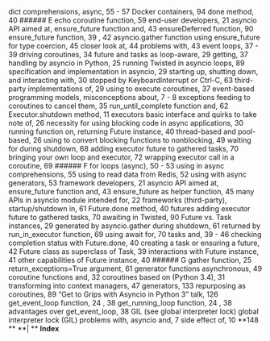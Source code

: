 dict comprehensions, async,  55 - 57 Docker containers,  94 done method,  40 ###### E
 echo coroutine function,  59 end-user developers,  21 asyncio API aimed at, ensure_future function and,  43 ensureDeferred function,  90 ensure_future function,  39 ,  42 asyncio.gather function using ensure_future for type coercion,  45 closer look at,  44 problems with,  43 event loops,  37 - 39 driving coroutines,  34 future and tasks as loop-aware,  29 getting,  37 handling by asyncio in Python,  25 running Twisted in asyncio loops,  89 specification and implementation in asyncio,  29 starting up, shutting down, and interacting with,  30 stopped by KeyboardInterrupt or Ctrl-C,  63 third-party implementations of,  29 using to execute coroutines,  37 event-based programming models, misconceptions about,  7 - 8 exceptions feeding to coroutines to cancel them,  35 run_until_complete function and,  62 Executor.shutdown method,  11 executors basic interface and quirks to take note of,  26 necessity for using blocking code in async applications,  30 running function on, returning Future instance,  40 thread-based and pool-based,  26 using to convert blocking functions to nonblocking,  49 waiting for during shutdown,  68 adding executor future to gathered tasks, 70 bringing your own loop and executor,  72 wrapping executor call in a coroutine,  69 ###### F
 for loops (async),  50 - 53 using in async comprehensions,  55 using to read data from Redis,  52 using with async generators,  53 framework developers,  21 asyncio API aimed at, ensure_future function and,  43 ensure_future as helper function,  45 many APIs in asyncio module intended for, 22 frameworks (third-party), startup/shutdown in, 61 Future.done method,  40 futures adding executor future to gathered tasks,  70 awaiting in Twisted,  90 Future vs. Task instances,  29 generated by asyncio.gather during shutdown,  61 returned by run_in_executor function,  69 using await for,  70 tasks and,  39 - 46 checking completion status with Future.done,  40 creating a task or ensuring a future,  42 Future class as superclass of Task,  39 interactions with Future instance,  41 other capabilities of Future instance,  40 ###### G
 gather function,  25 return_exceptions=True argument,  61 generator functions asynchronous,  49 coroutine functions and,  32 coroutines based on (Python 3.4),  31 transforming into context managers,  47 generators,  133 repurposing as coroutines,  89 “Get to Grips with Asyncio in Python 3” talk, 126 get_event_loop function,  24 ,  38 get_running_loop function,  24 ,  38 advantages over get_event_loop,  38 GIL (see global interpreter lock) global interpreter lock (GIL) problems with, asyncio and,  7 side effect of,  10 **148 ** **| ** **Index**